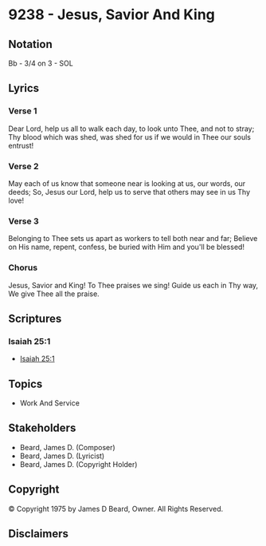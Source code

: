 # 9238 - Jesus, Savior And King

## Notation

Bb - 3/4 on 3 - SOL

## Lyrics

### Verse 1

Dear Lord, help us all to walk each day, to look unto Thee, and not to stray; Thy blood which was shed, was shed for us if we would in Thee our souls entrust!

### Verse 2

May each of us know that someone near is looking at us, our words, our deeds; So, Jesus our Lord, help us to serve that others may see in us Thy love!

### Verse 3

Belonging to Thee sets us apart as workers to tell both near and far; Believe on His name, repent, confess, be buried with Him and you'll be blessed!

### Chorus

Jesus, Savior and King! To Thee praises we sing! Guide us each in Thy way, We give Thee all the praise.


## Scriptures

### Isaiah 25:1

- [Isaiah 25:1](https://www.biblegateway.com/passage/?search=Isaiah%2025%3A1)


## Topics

- Work And Service

## Stakeholders

- Beard, James D. (Composer)
- Beard, James D. (Lyricist)
- Beard, James D. (Copyright Holder)

## Copyright

© Copyright 1975 by James D Beard, Owner. All Rights Reserved.


## Disclaimers


